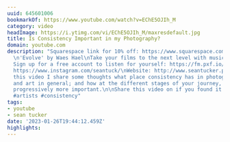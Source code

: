 ```yaml
---
uuid: 645601006
bookmarkOf: https://www.youtube.com/watch?v=EChE5OJIh_M
category: video
headImage: https://i.ytimg.com/vi/EChE5OJIh_M/maxresdefault.jpg
title: Is Consistency Important in my Photography?
domain: youtube.com
description: "Squarespace link for 10% off: https://www.squarespace.com/seantucker\n\nMusic:
  \n'Evolve' by Waes Hael\nTake your films to the next level with music from Musicbed.
  Sign up for a free account to listen for yourself: https://fm.pxf.io/c/3539654/1347628/16252\n\nInstagram:
  https://www.instagram.com/seantuck/\nWebsite: http://www.seantucker.photography/\n\nIn
  this video I share some thoughts what place consistency has in photography specifically
  and art in general; and how at the different stages of your journey, it becomes
  progressively more important.\n\nShare this video on if you found it helpful.\n\n#photography
  #artists #consistency"
tags:
- youtube
- sean tucker
date: '2023-01-26T19:44:12.459Z'
highlights:
---
```



